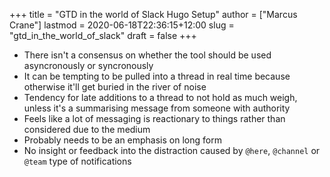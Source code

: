 +++
title = "GTD in the world of Slack Hugo Setup"
author = ["Marcus Crane"]
lastmod = 2020-06-18T22:36:15+12:00
slug = "gtd_in_the_world_of_slack"
draft = false
+++

-   There isn't a consensus on whether the tool should be used asyncronously or syncronously
-   It can be tempting to be pulled into a thread in real time because otherwise it'll get buried in the river of noise
-   Tendency for late additions to a thread to not hold as much weigh, unless it's a summarising message from someone with authority
-   Feels like a lot of messaging is reactionary to things rather than considered due to the medium
-   Probably needs to be an emphasis on long form
-   No insight or feedback into the distraction caused by `@here`, `@channel` or `@team` type of notifications
